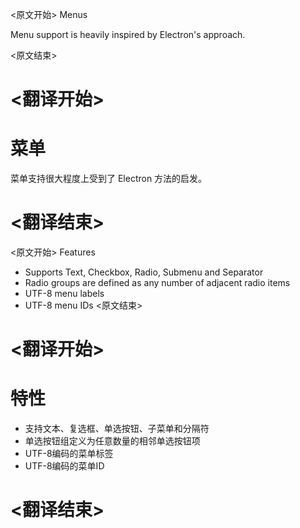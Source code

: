 
<原文开始>
Menus

Menu support is heavily inspired by Electron's approach.


<原文结束>

# <翻译开始>
# 菜单

菜单支持很大程度上受到了 Electron 方法的启发。

# <翻译结束>


<原文开始>
Features

  * Supports Text, Checkbox, Radio, Submenu and Separator
  * Radio groups are defined as any number of adjacent radio items
  * UTF-8 menu labels
  * UTF-8 menu IDs
<原文结束>

# <翻译开始>
# 特性

  * 支持文本、复选框、单选按钮、子菜单和分隔符
  * 单选按钮组定义为任意数量的相邻单选按钮项
  * UTF-8编码的菜单标签
  * UTF-8编码的菜单ID

# <翻译结束>

